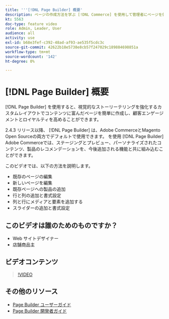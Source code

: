 ```yaml
---
title: '''[!DNL Page Builder] 概要'
description: ページの作成方法を学ぶ [!DNL Commerce] を使用して管理者にページを保存する [!DNL Page Builder].
kt: 5563
doc-type: feature video
role: Admin, Leader, User
audience: all
activity: use
exl-id: b68e3fef-c392-48ad-af93-ae535f5cdc3c
source-git-commit: 42622b18e5738e8cb57f247029c189884698851a
workflow-type: tm+mt
source-wordcount: '142'
ht-degree: 0%

---
```


# [!DNL Page Builder] 概要

[!DNL Page Builder] を使用すると、視覚的なストーリーテリングを強化するカスタムレイアウトでコンテンツに富んだページを簡単に作成し、顧客エンゲージメントとロイヤルティを高めることができます。

2.4.3 リリース以降、 [!DNL Page Builder] は、Adobe CommerceとMagento Open Sourceの両方でデフォルトで使用できます。 を使用 [!DNL Page Builder] Adobe Commerceでは、ステージングとプレビュー、パーソナライズされたコンテンツ、製品のレコメンデーションを、今後追加される機能と共に組み込むことができます。

このビデオでは、以下の方法を説明します。

- 既存のページの編集
- 新しいページを編集
- 既存ページへの製品の追加
- 行と列の追加と書式設定
- 列と行にメディアと要素を追加する
- スライダーの追加と書式設定

## このビデオは誰のためのものですか？

- Web サイトデザイナー
- 店舗商品主

## ビデオコンテンツ

>[!VIDEO](https://video.tv.adobe.com/v/343781?quality=12&learn=on)

## その他のリソース

- [Page Builder ユーザーガイド](https://docs.magento.com/user-guide/cms/page-builder.html)
- [Page Builder 開発者ガイド](https://devdocs.magento.com/page-builder/docs/index.html)
